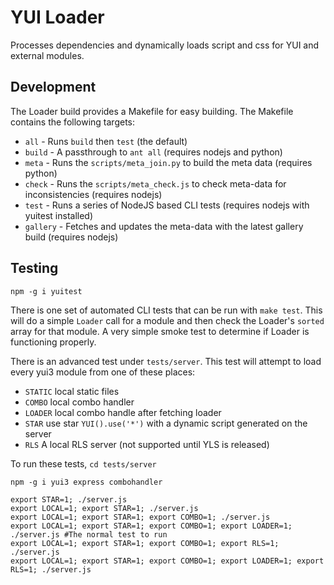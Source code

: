 YUI Loader
==========

Processes dependencies and dynamically loads script and css for YUI and external modules.


Development
-----------

The Loader build provides a Makefile for easy building. The Makefile contains the following targets:

   * `all` - Runs `build` then `test` (the default)
   * `build` - A passthrough to `ant all` (requires nodejs and python)
   * `meta` - Runs the `scripts/meta_join.py` to build the meta data (requires python)
   * `check` - Runs the `scripts/meta_check.js` to check meta-data for inconsistencies (requires nodejs)
   * `test` - Runs a series of NodeJS based CLI tests (requires nodejs with yuitest installed)
   * `gallery` - Fetches and updates the meta-data with the latest gallery build (requires nodejs)

Testing
-------

    npm -g i yuitest

There is one set of automated CLI tests that can be run with `make test`. This will do a simple
`Loader` call for a module and then check the Loader's `sorted` array for that module. A very simple
smoke test to determine if Loader is functioning properly.

There is an advanced test under `tests/server`. This test will attempt to load every yui3 module
from one of these places:

   * `STATIC` local static files 
   * `COMBO` local combo handler
   * `LOADER` local combo handle after fetching loader
   * `STAR` use star `YUI().use('*')` with a dynamic script generated on the server
   * `RLS` A local RLS server (not supported until YLS is released)

To run these tests, `cd tests/server`

    npm -g i yui3 express combohandler

    export STAR=1; ./server.js
    export LOCAL=1; export STAR=1; ./server.js
    export LOCAL=1; export STAR=1; export COMBO=1; ./server.js
    export LOCAL=1; export STAR=1; export COMBO=1; export LOADER=1; ./server.js #The normal test to run
    export LOCAL=1; export STAR=1; export COMBO=1; export RLS=1; ./server.js
    export LOCAL=1; export STAR=1; export COMBO=1; export LOADER=1; export RLS=1; ./server.js
    
